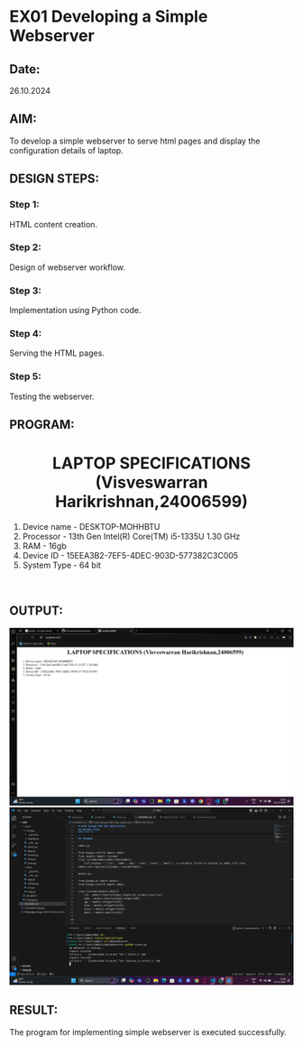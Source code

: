 # EX01 Developing a Simple Webserver
## Date:
26.10.2024
## AIM:
To develop a simple webserver to serve html pages and display the configuration details of laptop.

## DESIGN STEPS:
### Step 1: 
HTML content creation.

### Step 2:
Design of webserver workflow.

### Step 3:
Implementation using Python code.

### Step 4:
Serving the HTML pages.

### Step 5:
Testing the webserver.

## PROGRAM:
<html>
    <body>
        <h1 align="center">LAPTOP SPECIFICATIONS (Visveswarran Harikrishnan,24006599) </h1>
        <ol>
        <li>Device name - DESKTOP-MOHHBTU</li>
        <li>Processor - 13th Gen Intel(R) Core(TM) i5-1335U 1.30 GHz</li>
        <li>RAM - 16gb</li>
        <li>Device ID - 15EEA3B2-7EF5-4DEC-903D-577382C3C005</li>
        <li>System Type - 64 bit </li></ol>
    </body>
</html>    

## OUTPUT:
![alt text](<Screenshot (5).png>)
![alt text](<Screenshot (6).png>)

## RESULT:
The program for implementing simple webserver is executed successfully.
